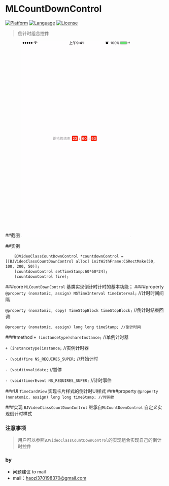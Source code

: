 # MLCountDownControl
[![Platform](http://img.shields.io/badge/platform-ios-blue.svg?style=flat
             )](https://developer.apple.com/iphone/index.action)
[![Language](http://img.shields.io/badge/language-ObjC-brightgreen.svg?style=flat)](https://developer.apple.com/Objective-C)
[![License](http://img.shields.io/badge/license-MIT-lightgrey.svg?style=flat)](http://mit-license.org)

> 倒计时组合控件

##截图
![screen](https://github.com/MrLu/UI_PRO/blob/master/MLCountdownControl/screen/MLDowncountControl.gif)

##实例
```
    BJVideoClassCountDownControl *countdownControl = [[BJVideoClassCountDownControl alloc] initWithFrame:CGRectMake(50, 100, 200, 50)];
    [countdownControl setTimeStamp:60*60*24];
    [countdownControl fire];
```
###core
`MLCountDownControl` 基类实现倒计时计时的基本功能；
####property
`@property (nonatomic, assign) NSTimeInterval timeInterval;` //计时时间间隔

`@property (nonatomic, copy) TimeStopBlock timeStopBlock;` //倒计时结束回调

`@property (nonatomic, assign) long long timeStamp; //倒计时间`

####method
`+ (instancetype)shareInstance;` //单例计时器

`+ (instancetype)instance;` //实例计时器

`- (void)fire NS_REQUIRES_SUPER;` //开始计时

`- (void)invalidate;` //暂停

`- (void)timerEvent NS_REQUIRES_SUPER;` //计时事件

###UI
`TimeCardView` 实现卡片样式的倒计时UI样式
####property
`@property (nonatomic, assign) long long timeStamp; //时间挫`

###实现
`BJVideoClassCountDownControl` 继承自`MLCountDownControl`  自定义实现倒计时样式


### 注意事项

>用户可以参照`BJVideoClassCountDownControl`的实现组合实现自己的倒计时控件

### by
* 问题建议 to mail
* mail：haozi370198370@gmail.com
